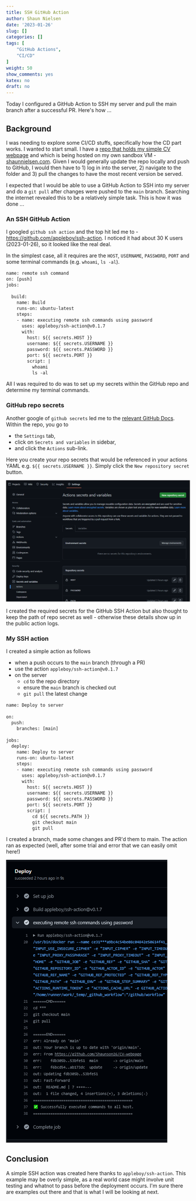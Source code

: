 ```yaml
---
title: SSH GitHub Action
author: Shaun Nielsen
date: '2023-01-26'
slug: []
categories: []
tags: [
    "GitHub Actions",
    "CI/CD"
]
weight: 50
show_comments: yes
katex: no
draft: no
---
```


Today I configured a GitHub Action to SSH my server and pull the main branch
after a successful PR. Here's how ...

<!--more-->

## Background

I was needing to explore some CI/CD stuffs, specifically how the CD part works.
I wanted to start small. I have a [repo that holds my simple CV webpage](https://github.com/Shaunson26/CV-webpage)
and which is being hosted on my own sandbox VM - [shaunnielsen.com](https://shaunnielsen.com).
Given I would generally update the repo locally and push to GitHub, I would then have 
to 1) log in into the server, 2) navigate to the folder and 3) pull the changes to have
the most recent version be served.

I expected that I would be able to use a GitHub Action to SSH into my server and
do a `git pull` after changes were pushed to the `main` branch. Searching the internet
revealed this to be a relatively simple task. This is how it was done ...

### An SSH GitHub Action

I googled `github ssh action` and the top hit led me to - https://github.com/appleboy/ssh-action.
I noticed it had about 30 K users (2023-01-26), so it looked like the real deal.

In the simplest case, all it requires are the `HOST`, `USERNAME`, `PASSWORD`, `PORT`
and some terminal commands (e.g. `whoami`, `ls -al`).

```
name: remote ssh command
on: [push]
jobs:

  build:
    name: Build
    runs-on: ubuntu-latest
    steps:
    - name: executing remote ssh commands using password
      uses: appleboy/ssh-action@v0.1.7
      with:
        host: ${{ secrets.HOST }}
        username: ${{ secrets.USERNAME }}
        password: ${{ secrets.PASSWORD }}
        port: ${{ secrets.PORT }}
        script: |
          whoami
          ls -al
```

All I was required to do was to set up my secrets within the GitHub repo and
determine my terminal commands.

### GitHub repo secrets

Another google of `github secrets` led me to the [relevant GitHub Docs](https://docs.github.com/en/actions/security-guides/encrypted-secrets). Within
the repo, you go to

  - the `Settings` tab, 
  - click on `Secrets and variables` in sidebar,
  - and click the `Actions` sub-link. 
  
Here you create your repo secrets that would be referenced in your actions 
YAML e.g. `${{ secrets.USERNAME }}`. Simply click the `New repository secret` button.

![secrets page screenshot](figures/github-secrets-page.PNG)

I created the required secrets for the GitHub SSH Action but also thought to keep 
the path of repo secret as well - otherwise these details show up in the public action
logs.

### My SSH action

I created a simple action as follows

  - when a push occurs to the `main` branch (through a PR)
  - use the action `appleboy/ssh-action@v0.1.7`
  - on the server  
      - `cd` to the repo directory
      - ensure the `main` branch is checked out
      - `git pull` the latest change

```
name: Deploy to server

on:
  push:
    branches: [main]

jobs:
  deploy:
    name: Deploy to server
    runs-on: ubuntu-latest
    steps:
    - name: executing remote ssh commands using password
      uses: appleboy/ssh-action@v0.1.7
      with:
        host: ${{ secrets.HOST }}
        username: ${{ secrets.USERNAME }}
        password: ${{ secrets.PASSWORD }}
        port: ${{ secrets.PORT }}
        script: |
          cd ${{ secrets.PATH }}
          git checkout main
          git pull
```

I created a branch, made some changes and PR'd them to main. The action
ran as expected (well, after some trial and error that we can easily omit here!)

![Action result](figures/deploy-result.PNG)

## Conclusion

A simple SSH action was created here thanks to `appleboy/ssh-action`. This example
may be overly simple, as a real world case might involve unit testing and whatnot
to pass before the deployment occurs. I'm sure there are examples out there and
that is what I will be looking at next.





